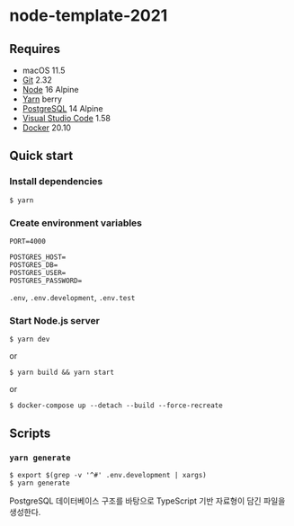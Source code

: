 # node-template-2021

## Requires

- macOS 11.5
- [Git](https://git-scm.com/downloads) 2.32
- [Node](https://hub.docker.com/_/node) 16 Alpine
- [Yarn](https://yarnpkg.com/getting-started/install#about-global-installs) berry
- [PostgreSQL](https://hub.docker.com/_/postgres) 14 Alpine
- [Visual Studio Code](https://code.visualstudio.com/Download) 1.58
- [Docker](https://www.docker.com/get-started) 20.10

## Quick start

### Install dependencies

```shell
$ yarn
```

### Create environment variables

```
PORT=4000

POSTGRES_HOST=
POSTGRES_DB=
POSTGRES_USER=
POSTGRES_PASSWORD=
```

`.env`, `.env.development`, `.env.test`

### Start Node.js server

```shell
$ yarn dev
```

or

```shell
$ yarn build && yarn start
```

or

```shell
$ docker-compose up --detach --build --force-recreate
```

## Scripts

### `yarn generate`

```
$ export $(grep -v '^#' .env.development | xargs)
$ yarn generate
```

PostgreSQL 데이터베이스 구조를 바탕으로 TypeScript 기반 자료형이 담긴 파일을 생성한다.
